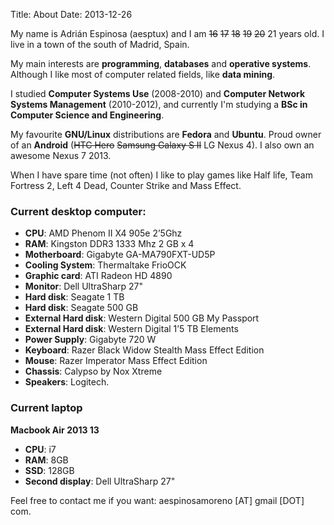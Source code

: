 Title: About
Date: 2013-12-26

My name is Adrián Espinosa (aesptux) and I am <s>16</s> <s>17</s> <s>18</s> <s>19</s> <s>20</s> 21 years old. 
I live in a town of the south of Madrid, Spain.

My main interests are **programming**, **databases** and **operative systems**. Although I like most of computer related fields, like **data mining**.

I studied **Computer Systems Use** (2008-2010) and **Computer Network Systems Management** (2010-2012), and currently I'm studying a **BSc in Computer Science and Engineering**.

My favourite **GNU/Linux** distributions are **Fedora** and **Ubuntu**. Proud owner of an **Android** (<s>HTC Hero</s> <s>Samsung Galaxy S II</s> LG Nexus 4).
I also own an awesome Nexus 7 2013.

When I have spare time (not often) I like to play games like Half life, Team Fortress 2, Left 4 Dead, Counter Strike and Mass Effect. 


### Current desktop computer:

- **CPU**: AMD Phenom II X4 905e 2’5Ghz
- **RAM**: Kingston DDR3 1333 Mhz 2 GB x 4
- **Motherboard**: Gigabyte GA-MA790FXT-UD5P
- **Cooling System**: Thermaltake FrioOCK
- **Graphic card**: ATI Radeon HD 4890
- **Monitor**: Dell UltraSharp 27"
- **Hard disk**: Seagate 1 TB
- **Hard disk**: Seagate 500 GB
- **External Hard disk**: Western Digital 500 GB My Passport
- **External Hard disk**: Western Digital 1’5 TB Elements
- **Power Supply**: Gigabyte 720 W
- **Keyboard**: Razer Black Widow Stealth Mass Effect Edition
- **Mouse**: Razer Imperator Mass Effect Edition
- **Chassis**: Calypso by Nox Xtreme
- **Speakers**: Logitech.


### Current laptop

**Macbook Air 2013 13**

- **CPU**: i7
- **RAM**: 8GB
- **SSD**: 128GB
- **Second display**: Dell UltraSharp 27"


Feel free to contact me if you want: aespinosamoreno [AT] gmail [DOT] com.
